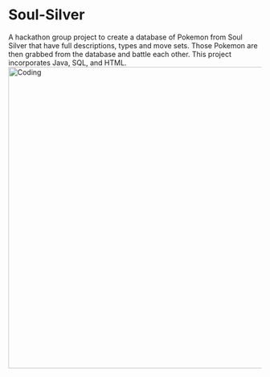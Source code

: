 # Soul-Silver
A hackathon group project to create a database of Pokemon from Soul Silver that have full descriptions, types and move sets.  Those Pokemon are then grabbed from the database and battle each other. This project incorporates Java, SQL, and HTML.
<img align="center" alt="Coding" width="600" src="https://pa1.narvii.com/5712/622b7795130afc499aa096e8d5942dceecbd197c_hq.gif">
